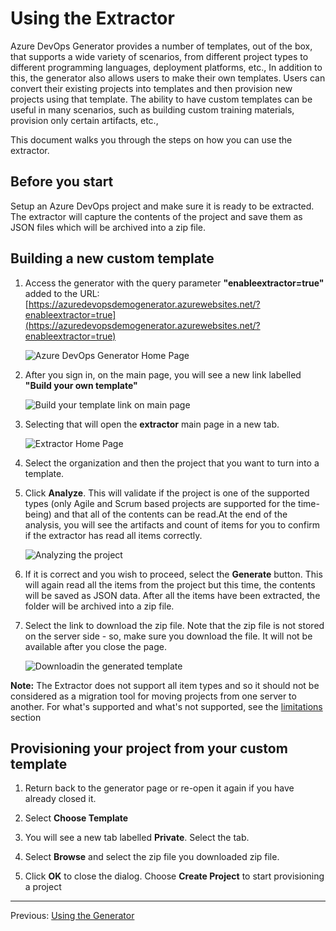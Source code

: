 # Using the Extractor

Azure DevOps Generator provides a number of templates, out of the box, that supports a wide variety of scenarios, from different project types to different programming languages, deployment platforms, etc., In addition to this, the generator also allows users to make their own templates. Users can convert their existing projects into templates and then provision new projects using that template. The ability to have custom templates can be useful in many scenarios, such as building custom training materials, provision only certain artifacts, etc., 

This document walks you through the steps on how you can use the extractor.

## Before you start

Setup an Azure DevOps project and make sure it is ready to be extracted. The extractor will capture the contents of the project and save them as JSON files  which will be archived into a zip file.

## Building a new custom template

1. Access the generator with the query parameter **"enableextractor=true"** added to the URL: [https://azuredevopsdemogenerator.azurewebsites.net/?enableextractor=true](https://azuredevopsdemogenerator.azurewebsites.net/?enableextractor=true)

    ![Azure DevOps Generator Home Page](images/homepage.png)

1. After you sign in, on the main page, you will see a new link labelled **"Build your own template"**

    ![Build your template link on main page](images/buildyourtemplatelink.png)

1. Selecting that will open the **extractor** main page in a new tab. 

    ![Extractor Home Page](images/extractorhomepage.png)

1. Select the organization and then the project that you want to turn into a template.

1. Click **Analyze**. This will validate if the project is one of the supported types (only Agile and Scrum based projects are supported for the time-being) and that all of the contents can be read.At the end of the analysis, you will see the artifacts and count of items for you to confirm if the extractor has read all items correctly.

    ![Analyzing the project](images/analyze.png)

1. If it is correct and you wish to proceed, select the **Generate** button. This will again read all the items from the project but this time, the contents will be saved as JSON data. After all the items have been extracted, the folder will be archived into a zip file.

1. Select the link to download the zip file. Note that the zip file is not stored on the server side - so, make sure you download the file.  It will not be available after you close the page. 

    ![Downloadin the generated template](images/generatedfile.png)

**Note:** The Extractor does not support all item types and so it should not be considered as a migration tool for moving projects from one server to another. For what's supported and what's not supported, see the [limitations]() section

## Provisioning your project from your custom template

1. Return back to the generator page  or re-open it again if you have already closed it.

1. Select **Choose Template**

1. You will see a new tab labelled **Private**. Select the tab.

1. Select **Browse** and select the zip file you downloaded zip file.

1. Click **OK** to close the dialog. Choose **Create Project** to start provisioning a project

-------------

Previous: [Using the Generator](./Using-the-Generator.md)
